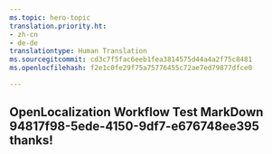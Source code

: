 ```yaml
---
ms.topic: hero-topic
translation.priority.ht:
- zh-cn
- de-de
translationtype: Human Translation
ms.sourcegitcommit: cd3c7f5fac6eeb1fea3814575d44a4a2f75c8481
ms.openlocfilehash: f2e1c0fe29f75a75776455c72ae7ed79877dfce0

---
```

## OpenLocalization Workflow Test MarkDown 94817f98-5ede-4150-9df7-e676748ee395 thanks!



<!--HONumber=Aug16_HO4-->


